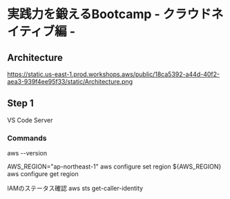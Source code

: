 # 実践力を鍛えるBootcamp - クラウドネイティブ編 -

## Architecture

https://static.us-east-1.prod.workshops.aws/public/18ca5392-a44d-40f2-aea3-939f4ee95f33/static/Architecture.png

## Step 1

VS Code Server

### Commands

aws --version


AWS_REGION="ap-northeast-1"
aws configure set region ${AWS_REGION}
aws configure get region

IAMのステータス確認
aws sts get-caller-identity

